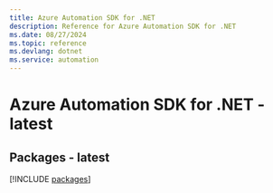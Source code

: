 ```yaml
---
title: Azure Automation SDK for .NET
description: Reference for Azure Automation SDK for .NET
ms.date: 08/27/2024
ms.topic: reference
ms.devlang: dotnet
ms.service: automation
---
```

# Azure Automation SDK for .NET - latest
## Packages - latest
[!INCLUDE [packages](automation-index.md)]